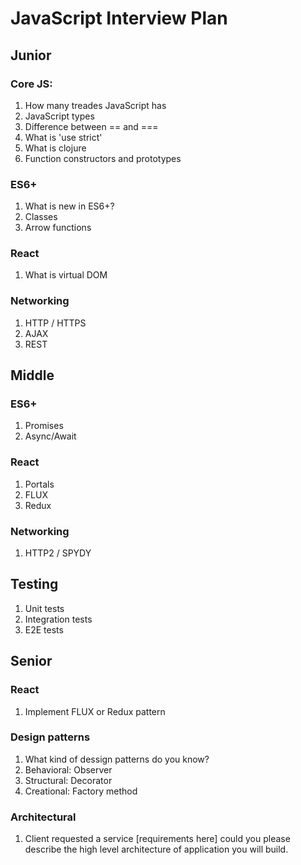 # JavaScript Interview Plan

## Junior

### Core JS:
1. How many treades JavaScript has
2. JavaScript types
3. Difference between == and ===
4. What is 'use strict'
5. What is clojure
6. Function constructors and prototypes

### ES6+
1. What is new in ES6+?
2. Classes
3. Arrow functions

### React
1. What is virtual DOM

### Networking

1. HTTP / HTTPS
2. AJAX
3. REST

## Middle

### ES6+

1. Promises
2. Async/Await

### React

1. Portals
2. FLUX
3. Redux

### Networking

1. HTTP2 / SPYDY

## Testing

1. Unit tests
2. Integration tests
3. E2E tests

## Senior

### React

1. Implement FLUX or Redux pattern

### Design patterns

1. What kind of dessign patterns do you know?
2. Behavioral: Observer
3. Structural: Decorator
4. Creational: Factory method

### Architectural

1. Client requested a service [requirements here] could you please describe the high level architecture of application you will build.
